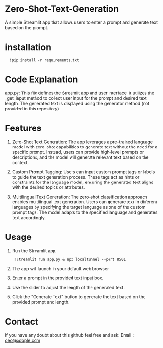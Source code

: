 # Zero-Shot-Text-Generation

A simple Streamlit app that allows users to enter a prompt and generate text based on the prompt.

# installation

      !pip install -r requirements.txt


# Code Explanation

app.py: This file defines the Streamlit app and user interface. It utilizes the _get_input method to collect user input for the prompt and desired text length. The generated text is displayed using the generator method (not provided in this repository).

# Features

1. Zero-Shot Text Generation: The app leverages a pre-trained language model with zero-shot capabilities to generate text without the need for a specific prompt. Instead, users can provide high-level prompts or descriptions, and the model will generate relevant text based on the context.

2. Custom Prompt Tagging: Users can input custom prompt tags or labels to guide the text generation process. These tags act as hints or constraints for the language model, ensuring the generated text aligns with the desired topics or attributes.

3. Multilingual Text Generation: The zero-shot classification approach enables multilingual text generation. Users can generate text in different languages by specifying the target language as one of the custom prompt tags. The model adapts to the specified language and generates text accordingly.

# Usage

1. Run the Streamlit app.

        !streamlit run app.py & npx localtunnel --port 8501
     
2. The app will launch in your default web browser.

3. Enter a prompt in the provided text input box.

4. Use the slider to adjust the length of the generated text.

5. Click the "Generate Text" button to generate the text based on the provided prompt and length.

# Contact

If you have any doubt about this github feel free and ask: Email : ceo@adople.com
